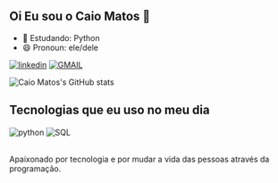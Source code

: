 ## Oi Eu sou o Caio Matos 👋
- 🌱 Estudando: Python
- 😄 Pronoun: ele/dele

[![linkedin](https://img.shields.io/badge/LinkedIn-0077B5?style=for-the-badge&logo=linkedin&logoColor=white)](https://www.linkedin.com/in/caio-matos-siqueira-de-lima-1b9722174/)
 <a href="mailto:caiomslima@gmail.com" target="_blanck">
    <img src="https://img.shields.io/badge/Gmail-D14836?style=for-the-badge&logo=gmail&logoColor=white" alt="GMAIL"/>
 </a>

 ![Caio Matos's GitHub stats](https://github-readme-stats.vercel.app/api?username=CaioMSLima&show_icons=true&theme=chartreuse-dark)



## Tecnologias que eu uso no meu dia
<div style="display: inline_block">
    <img align="center" alt="python" src="https://img.shields.io/badge/Python-3776AB?style=for-the-badge&logo=python&logoColor=white" />
    <img align="center" alt="SQL" src="https://img.shields.io/badge/MySQL-00000F?style=for-the-badge&logo=mysql&logoColor=white" />          
</div><br/>

Apaixonado por tecnologia e por mudar a vida das pessoas através da programação.

